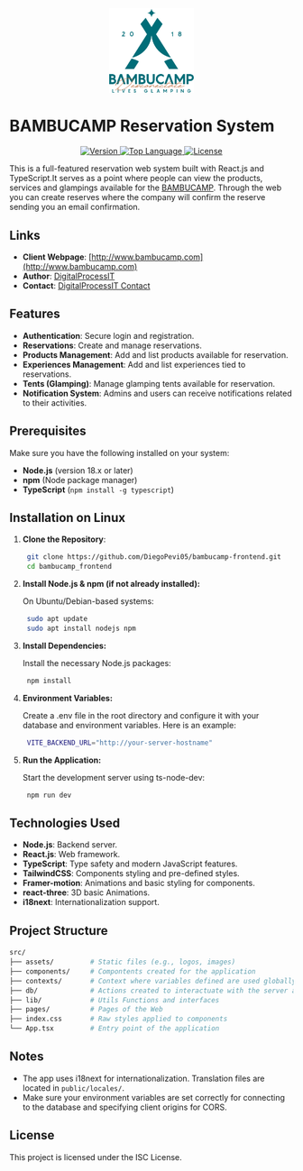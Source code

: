 <p align="center">
  <a href="https://bambucamp.com" target="_blank">
    <img src="https://github.com/DiegoPevi05/bambucamp-frontend/blob/main/public/logo.png" width="150">
  </a>
</p>

# BAMBUCAMP Reservation System

<p align="center">
  <!-- Example badges -->
  <a href="https://github.com/DiegoPevi05/bambucamp-frontend/releases">
    <img src="https://img.shields.io/github/v/release/DiegoPevi05/bambucamp-frontend" alt="Version">
  </a>
  <a href="https://github.com/DiegoPevi05/bambucamp-frontend">
    <img src="https://img.shields.io/github/languages/top/DiegoPevi05/bambucamp-frontend" alt="Top Language">
  </a>
  <a href="https://opensource.org/licenses/MIT">
    <img src="https://img.shields.io/badge/License-MIT-blue" alt="License">
  </a>
</p>


This is a full-featured reservation web system built with React.js and TypeScript.It serves as a point where people can view the products, services and glampings available for the [BAMBUCAMP](http://www.bambucamp.com).  Through the web you can create reserves where the company will confirm the reserve sending you an email confirmation.

## Links

- **Client Webpage**: [http://www.bambucamp.com](http://www.bambucamp.com)
- **Author**: [DigitalProcessIT](https://digitalprocessit.com/es/)
- **Contact**: [DigitalProcessIT Contact](https://digitalprocessit.com/es/contacto)

## Features

- **Authentication**: Secure login and registration.
- **Reservations**: Create and manage reservations.
- **Products Management**: Add and list products available for reservation.
- **Experiences Management**: Add and list  experiences tied to reservations.
- **Tents (Glamping)**: Manage glamping tents available for reservation.
- **Notification System**: Admins and users can receive notifications related to their activities.

## Prerequisites

Make sure you have the following installed on your system:

- **Node.js** (version 18.x or later)
- **npm** (Node package manager)
- **TypeScript** (`npm install -g typescript`)

## Installation on Linux

1. **Clone the Repository**:

   ```bash
    git clone https://github.com/DiegoPevi05/bambucamp-frontend.git
    cd bambucamp_frontend
   ```

2. **Install Node.js & npm (if not already installed):**

    On Ubuntu/Debian-based systems:
   ```bash
    sudo apt update
    sudo apt install nodejs npm
   ```

3. **Install Dependencies:**

    Install the necessary Node.js packages:
   ```bash
    npm install
   ```
4. **Environment Variables:**

    Create a .env file in the root directory and configure it with your database and environment variables. Here is an example:

   ```bash
    VITE_BACKEND_URL="http://your-server-hostname"
    ```

5. **Run the Application:**

    Start the development server using ts-node-dev:

   ```bash
    npm run dev
    ```

## Technologies Used

- **Node.js**: Backend server.
- **React.js**: Web framework.
- **TypeScript**: Type safety and modern JavaScript features.
- **TailwindCSS**: Components styling and pre-defined styles.
- **Framer-motion**: Animations and basic styling for components.
- **react-three**: 3D basic Animations.
- **i18next**: Internationalization support.
  
## Project Structure

```bash
src/
├── assets/         # Static files (e.g., logos, images)
├── components/     # Compontents created for the application
├── contexts/       # Context where variables defined are used globally in the app
├── db/             # Actions created to interactuate with the server app
├── lib/            # Utils Functions and interfaces
├── pages/          # Pages of the Web
├── index.css       # Raw styles applied to components
└── App.tsx         # Entry point of the application
```

## Notes

- The app uses i18next for internationalization. Translation files are located in `public/locales/`.
- Make sure your environment variables are set correctly for connecting to the database and specifying client origins for CORS.



## License

This project is licensed under the ISC License.
